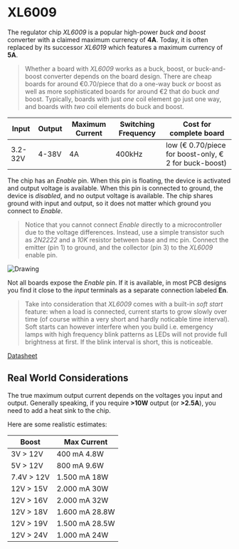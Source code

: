 # XL6009

The regulator chip *XL6009* is a popular high-power *buck and boost* converter with a claimed maximum currency of **4A**. Today, it is often replaced by its successor *XL6019* which features a maximum currency of **5A**.

> Whether a board with *XL6009* works as a buck, boost, or buck-and-boost converter depends on the board design. There are cheap boards for around €0.70/piece that do a one-way buck *or* boost as well as more sophisticated boards for around €2 that do buck *and* boost.
> Typically, boards with just *one* coil element go just one way, and boards with *two* coil elements do buck and boost.

| Input | Output | Maximum Current | Switching Frequency | Cost for complete board |
| --- | --- | --- | --- | --- |
| 3.2-32V | 4-38V | 4A | 400kHz | low (€ 0.70/piece for boost-only, € 2 for buck-boost) |

The chip has an *Enable* pin. When this pin is floating, the device is activated and output voltage is available. When this pin is connected to ground, the device is *disabled*, and no output voltage is available. The chip shares ground with input and output, so it does not matter which ground you connect to *Enable*.

> Notice that you cannot connect *Enable* directly to a microcontroller due to the voltage differences. Instead, use a simple transistor such as *2N2222* and a *10K* resistor between base and mc pin. Connect the emitter (pin 1) to ground, and the collector (pin 3) to the *XL6009* enable pin.

![Drawing](https://res.cloudinary.com/rs-designspark-live/image/upload/c_limit,w_600/f_auto/v1/article/1975-1_4245f986d53258d45565b72010f9f7869775c6c0)

Not all boards expose the *Enable* pin. If it is available, in most PCB designs you find it close to the *input* terminals as a separate connection labeled **En**.

> Take into consideration that *XL6009* comes with a built-in *soft start* feature: when a load is connected, current starts to grow slowly over time (of course within a very short and hardly noticable time interval). Soft starts can however interfere when you build i.e. emergency lamps with high frequency blink patterns as LEDs will not provide full brightness at first. If the blink interval is short, this is noticeable.

[Datasheet](https://www.haoyuelectronics.com/Attachment/XL6009/XL6009-DC-DC-Converter-Datasheet.pdf)

## Real World Considerations

The true maximum output current depends on the voltages you input and output. Generally speaking, if you require **>10W** output (or **>2.5A**), you need to add a heat sink to the chip.

Here are some realistic estimates:

| Boost | Max Current |
| --- | --- |
| 3V > 12V | 400 mA 4.8W |
| 5V > 12V | 800 mA 9.6W |
| 7.4V > 12V | 1.500 mA 18W |
| 12V > 15V | 2.000 mA 30W |
| 12V > 16V | 2.000 mA 32W |
| 12V > 18V | 1.600 mA 28.8W |
| 12V > 19V | 1.500 mA 28.5W |
| 12V > 24V | 1.000 mA 24W |
